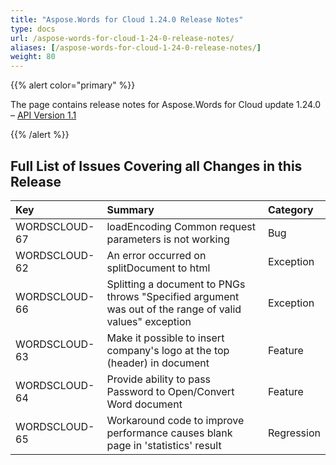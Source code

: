```yaml
---
title: "Aspose.Words for Cloud 1.24.0 Release Notes"
type: docs
url: /aspose-words-for-cloud-1-24-0-release-notes/
aliases: [/aspose-words-for-cloud-1-24-0-release-notes/]
weight: 80
---
```


{{% alert color="primary" %}} 

The page contains release notes for Aspose.Words for Cloud update 1.24.0 – [API Version 1.1](http://api.aspose.com/v1.1/swagger/ui/index)

{{% /alert %}} 
## Full List of Issues Covering all Changes in this Release

|**Key** |**Summary** |**Category** |
| :- | :- | :- |
|WORDSCLOUD-67 |loadEncoding Common request parameters is not working |Bug |
|WORDSCLOUD-62 |An error occurred on splitDocument to html |Exception |
|WORDSCLOUD-66 |Splitting a document to PNGs throws "Specified argument was out of the range of valid values" exception |Exception |
|WORDSCLOUD-63 |Make it possible to insert company's logo at the top (header) in document |Feature |
|WORDSCLOUD-64 |Provide ability to pass Password to Open/Convert Word document |Feature |
|WORDSCLOUD-65 |Workaround code to improve performance causes blank page in 'statistics' result |Regression |

